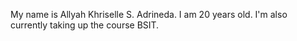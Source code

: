 My name is Allyah Khriselle S. Adrineda. I am 20 years old. I'm also currently taking up the course BSIT.